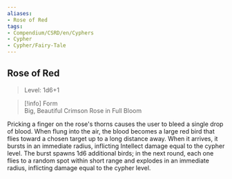 ```yaml
---
aliases:
- Rose of Red
tags:
- Compendium/CSRD/en/Cyphers
- Cypher
- Cypher/Fairy-Tale
---
```


  
## Rose of Red  
>Level: 1d6+1  
  
>[!info] Form  
>Big, Beautiful Crimson Rose in Full Bloom
  
Pricking a finger on the rose's thorns causes the user to bleed a single drop of blood. When flung into the air, the blood becomes a large red bird that flies toward a chosen target up to a long distance away. When it arrives, it bursts in an immediate radius, inflicting Intellect damage equal to the cypher level. The burst spawns 1d6 additional birds; in the next round, each one flies to a random spot within short range and explodes in an immediate radius, inflicting damage equal to the cypher level.
